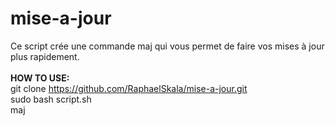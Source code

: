 # mise-a-jour
Ce script crée une commande maj qui vous permet de faire vos mises à jour plus rapidement.
<br>
<br>
**HOW TO USE:**
<br>git clone https://github.com/RaphaelSkala/mise-a-jour.git
<br>sudo bash script.sh
<br>maj
